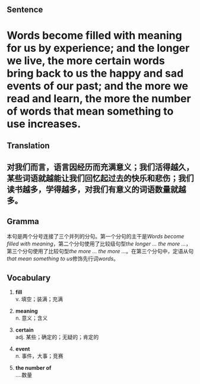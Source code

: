 ## Sentence       

<h1>Words become filled with meaning for us by experience; and the longer we live, the more certain words bring back to us the happy and sad events of our past; and the more we read and learn, the more the number of words that mean something to use increases.</h1>

## Translation       

<h2>对我们而言，语言因经历而充满意义；我们活得越久，某些词语就越能让我们回忆起过去的快乐和悲伤；我们读书越多，学得越多，对我们有意义的词语数量就越多。</h2>

## Gramma         

本句是两个分号连接了三个并列的分句。第一个分句的主干是*Words become filled with meaning*，第二个分句使用了比较级句型*the longer ... the more ...*，第三个分句使用了比较句型*the more ... the more ...*。在第三个分句中，定语从句*that mean something to us*修饰先行词*words*。      


## Vocabulary   

1. **fill**        
v. 填空；装满；充满         

2. **meaning**        
n. 意义；含义          

3. **certain**        
adj. 某些；确定的；无疑的；肯定的         

4. **event**         
n. 事件，大事；竞赛          

5. **the number of**         
....数量       
